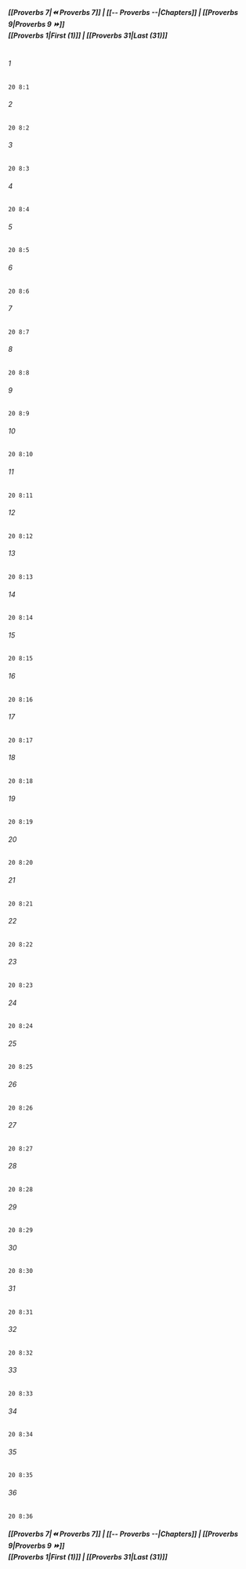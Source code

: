 
##### **[[Proverbs 7|⏪ Proverbs 7]] | [[-- Proverbs --|Chapters]] | [[Proverbs 9|Proverbs 9 ⏩]]**<br>**[[Proverbs 1|First (1)]] | [[Proverbs 31|Last (31)]]**<br><br>

###### 1
``` verse
20 8:1
```
###### 2
``` verse
20 8:2
```
###### 3
``` verse
20 8:3
```
###### 4
``` verse
20 8:4
```
###### 5
``` verse
20 8:5
```
###### 6
``` verse
20 8:6
```
###### 7
``` verse
20 8:7
```
###### 8
``` verse
20 8:8
```
###### 9
``` verse
20 8:9
```
###### 10
``` verse
20 8:10
```
###### 11
``` verse
20 8:11
```
###### 12
``` verse
20 8:12
```
###### 13
``` verse
20 8:13
```
###### 14
``` verse
20 8:14
```
###### 15
``` verse
20 8:15
```
###### 16
``` verse
20 8:16
```
###### 17
``` verse
20 8:17
```
###### 18
``` verse
20 8:18
```
###### 19
``` verse
20 8:19
```
###### 20
``` verse
20 8:20
```
###### 21
``` verse
20 8:21
```
###### 22
``` verse
20 8:22
```
###### 23
``` verse
20 8:23
```
###### 24
``` verse
20 8:24
```
###### 25
``` verse
20 8:25
```
###### 26
``` verse
20 8:26
```
###### 27
``` verse
20 8:27
```
###### 28
``` verse
20 8:28
```
###### 29
``` verse
20 8:29
```
###### 30
``` verse
20 8:30
```
###### 31
``` verse
20 8:31
```
###### 32
``` verse
20 8:32
```
###### 33
``` verse
20 8:33
```
###### 34
``` verse
20 8:34
```
###### 35
``` verse
20 8:35
```
###### 36
``` verse
20 8:36
```

##### **[[Proverbs 7|⏪ Proverbs 7]] | [[-- Proverbs --|Chapters]] | [[Proverbs 9|Proverbs 9 ⏩]]**<br>**[[Proverbs 1|First (1)]] | [[Proverbs 31|Last (31)]]**

